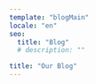 ```yaml
---
template: "blogMain"
locale: "en"
seo:
  title: "Blog"
  # description: ""

title: "Our Blog"
---
```

